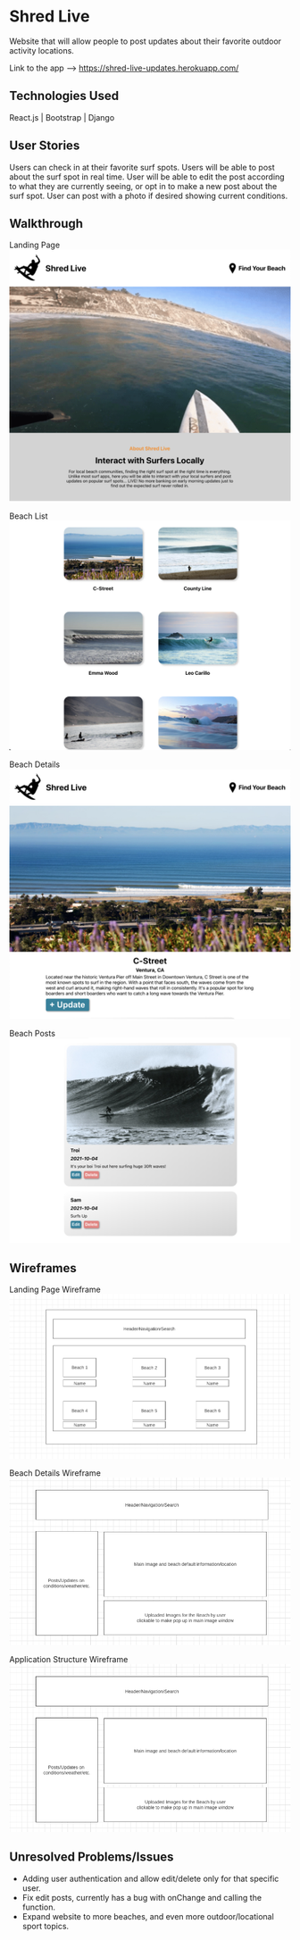 # Shred Live
Website that will allow people to post updates about their favorite outdoor activity locations.

Link to the app --> https://shred-live-updates.herokuapp.com/

## Technologies Used
React.js | Bootstrap | Django

## User Stories
Users can check in at their favorite surf spots. 
Users will be able to post about the surf spot in real time.
User will be able to edit the post according to what they are currently seeing, or opt in to make a new post about the surf spot.
User can post with a photo if desired showing current conditions.

## Walkthrough
Landing Page
![Home Page](./src/read-me-images/live-landing-page.png)

Beach List
![Beach List](./src/read-me-images/live-beach-list.png)

Beach Details
![Beach Details](./src/read-me-images/live-beach-details.png)

Beach Posts
![Beach Posts](./src/read-me-images/live-posts.png)

## Wireframes

Landing Page Wireframe
![Landing Page](./src/read-me-images/landing-page.png)

Beach Details Wireframe
![Beach Information](./src/read-me-images/beach-information-page.png)

Application Structure Wireframe
![React Components](./src/read-me-images/beach-information-page.png)

## Unresolved Problems/Issues
- Adding user authentication and allow edit/delete only for that specific user.
- Fix edit posts, currently has a bug with onChange and calling the function.
- Expand website to more beaches, and even more outdoor/locational sport topics.